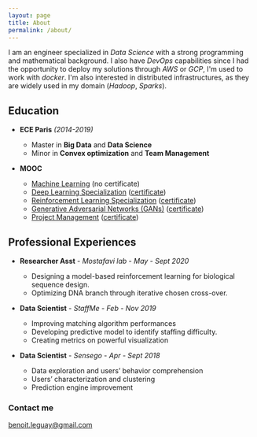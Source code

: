 ```yaml
---
layout: page
title: About
permalink: /about/
---
```


I am an engineer specialized in *Data Science* with a strong programming and mathematical background. I also have *DevOps* capabilities since I had the opportunity to deploy my solutions through *AWS* or *GCP*, I'm used to work with *docker*. I'm also interested in distributed infrastructures, as they are widely used in my domain (*Hadoop*, *Sparks*). 



## Education



- **ECE Paris** *(2014-2019)*
  - Master in **Big Data** and **Data Science**
  - Minor in **Convex optimization** and **Team Management** 
  
  
- **MOOC**
  - [Machine Learning](https://www.coursera.org/learn/machine-learning) (no certificate)
  - [Deep Learning Specialization](https://www.coursera.org/specializations/deep-learning) ([certificate](https://www.coursera.org/account/accomplishments/specialization/LPMSZVQRUJEB))
  - [Reinforcement Learning Specialization](https://www.coursera.org/specializations/reinforcement-learning) ([certificate](https://www.coursera.org/account/accomplishments/specialization/HBQGTST6CYRA))
  - [Generative Adversarial Networks (GANs)](https://www.coursera.org/specializations/generative-adversarial-networks-gans) ([certificate](https://www.coursera.org/account/accomplishments/specialization/certificate/7TPD8VC53WCR))
  - [Project Management](https://mooc.gestiondeprojet.pm/) ([certificate](https://certification.unow-mooc.org/ID/MGDP10-321947.pdf))



## Professional Experiences



- **Researcher Asst** - *Mostafavi lab* - *May - Sept 2020*
  
  - Designing a model-based reinforcement learning for biological sequence design. 
  - Optimizing DNA branch through iterative chosen cross-over.
  
  
- **Data Scientist** - *StaffMe* - *Feb - Nov 2019*
  
  - Improving matching algorithm performances
  - Developing predictive model to identify staffing difficulty.
  - Creating metrics on powerful visualization
  
  
- **Data Scientist** - *Sensego* - *Apr - Sept 2018*
  
  - Data exploration and users’ behavior comprehension
  - Users’ characterization and clustering
  - Prediction engine improvement
  
  

### Contact me

[benoit.leguay@gmail.com](mailto:benoit.leguay@gmail.com)

